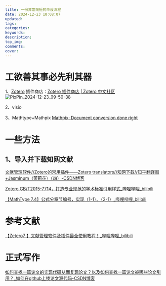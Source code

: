 ```yaml
---
title: 一份非常简短的毕设流程
date: 2024-12-23 10:08:07
updated:
tags:
categories:
keywords:
description:
top_img:
comments:
cover:
---
```


# 工欲善其事必先利其器

1、[Zotero](https://www.zotero.org/)
插件商店：[Zotero 插件商店 | Zotero 中文社区](https://zotero-chinese.com/plugins/)
![PixPin_2024-12-23_09-50-38](https://bu.dusays.com/2024/12/23/6768c82cb3af7.png)

2、visio

3、Mathtype+Mathpix
[Mathpix: Document conversion done right](https://mathpix.com/)

# 一些方法

## 1、导入并下载知网文献
[文献管理软件//Zotero的常用插件——Zotero translators//知网下载//知乎翻译器+Jasminum（茉莉花）（四）-CSDN博客](https://blog.csdn.net/qq_43210428/article/details/120377475?ops_request_misc=%7B%22request%5Fid%22%3A%225e0b61f2a05096f6a9fb779211986043%22%2C%22scm%22%3A%2220140713.130102334.pc%5Fblog.%22%7D&request_id=5e0b61f2a05096f6a9fb779211986043&biz_id=0&utm_medium=distribute.pc_search_result.none-task-blog-2~blog~first_rank_ecpm_v1~rank_v31_ecpm-1-120377475-null-null.nonecase&utm_term=zotero中文引用&spm=1018.2226.3001.4450)

[Zotero GB/T2015-7714，打造专业规范的学术标准引用样式_哔哩哔哩_bilibili](https://www.bilibili.com/video/BV1eSiZYHEKB?spm_id_from=333.788.recommend_more_video.0&vd_source=851eb39e369398dfd488218128ad07b6)

[【MathType 7.4】公式分章节编号，实现（1-1）、（2-1）_哔哩哔哩_bilibili](https://www.bilibili.com/video/BV1Hi4y1N7t9/?spm_id_from=333.1007.top_right_bar_window_history.content.click&vd_source=851eb39e369398dfd488218128ad07b6)

# 参考文献

[【Zetero7 】文献管理软件及插件最全使用教程！_哔哩哔哩_bilibili](https://www.bilibili.com/video/BV12W1SYzEyV/?spm_id_from=333.337.search-card.all.click&vd_source=851eb39e369398dfd488218128ad07b6)

# 正式写作

[如何查找一篇论文的实现代码从而复现论文？以及如何查找一篇论文被哪些论文引用？_如何在github上找论文源代码-CSDN博客](https://blog.csdn.net/qq_43391414/article/details/118195228)
